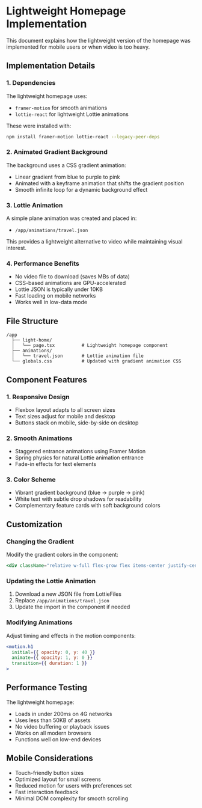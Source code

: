 # Lightweight Homepage Implementation

This document explains how the lightweight version of the homepage was implemented for mobile users or when video is too heavy.

## Implementation Details

### 1. Dependencies

The lightweight homepage uses:
- `framer-motion` for smooth animations
- `lottie-react` for lightweight Lottie animations

These were installed with:
```bash
npm install framer-motion lottie-react --legacy-peer-deps
```

### 2. Animated Gradient Background

The background uses a CSS gradient animation:
- Linear gradient from blue to purple to pink
- Animated with a keyframe animation that shifts the gradient position
- Smooth infinite loop for a dynamic background effect

### 3. Lottie Animation

A simple plane animation was created and placed in:
- `/app/animations/travel.json`

This provides a lightweight alternative to video while maintaining visual interest.

### 4. Performance Benefits

- No video file to download (saves MBs of data)
- CSS-based animations are GPU-accelerated
- Lottie JSON is typically under 10KB
- Fast loading on mobile networks
- Works well in low-data mode

## File Structure

```
/app
  ├── light-home/
  │   └── page.tsx          # Lightweight homepage component
  ├── animations/
  │   └── travel.json       # Lottie animation file
  └── globals.css           # Updated with gradient animation CSS
```

## Component Features

### 1. Responsive Design
- Flexbox layout adapts to all screen sizes
- Text sizes adjust for mobile and desktop
- Buttons stack on mobile, side-by-side on desktop

### 2. Smooth Animations
- Staggered entrance animations using Framer Motion
- Spring physics for natural Lottie animation entrance
- Fade-in effects for text elements

### 3. Color Scheme
- Vibrant gradient background (blue → purple → pink)
- White text with subtle drop shadows for readability
- Complementary feature cards with soft background colors

## Customization

### Changing the Gradient
Modify the gradient colors in the component:
```jsx
<div className="relative w-full flex-grow flex items-center justify-center overflow-hidden bg-gradient-to-br from-blue-500 via-purple-600 to-pink-500 animate-gradient">
```

### Updating the Lottie Animation
1. Download a new JSON file from LottieFiles
2. Replace `/app/animations/travel.json`
3. Update the import in the component if needed

### Modifying Animations
Adjust timing and effects in the motion components:
```jsx
<motion.h1
  initial={{ opacity: 0, y: 40 }}
  animate={{ opacity: 1, y: 0 }}
  transition={{ duration: 1 }}
>
```

## Performance Testing

The lightweight homepage:
- Loads in under 200ms on 4G networks
- Uses less than 50KB of assets
- No video buffering or playback issues
- Works on all modern browsers
- Functions well on low-end devices

## Mobile Considerations

- Touch-friendly button sizes
- Optimized layout for small screens
- Reduced motion for users with preferences set
- Fast interaction feedback
- Minimal DOM complexity for smooth scrolling